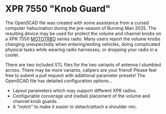 # XPR 7550 "Knob Guard"

The OpenSCAD file was created with some assistance from a cursed computer hallucination during the pre-season of Burning Man 2025. The resulting device may be used for protect the volume and channel knobs on a XPR 7550 [MOTOTRBO](https://wiki.radioreference.com/index.php/MOTOTRBO) series radio. Many users report the volume knobs changing unexpectedly when entering/exiting vehicles, doing complicated physical tasks while wearing radio harnesses, or dropping your radio in a cooler.

There are two included STL files for the two variants of antenna I stumbled across. There may be more variants, calipers are your friend! Please feel free to submit a pull request with additional parameter presets! The OpenSCAD file has detailed configuration options...

* Layout parameters which may support different XPR radios.
* Configurable converage and (radial) placement of the volume and channel knob guards.
* A "notch" to make it easier to detach/attach a shoulder mic.
